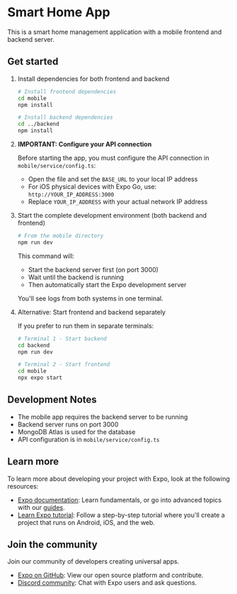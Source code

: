 # Smart Home App

This is a smart home management application with a mobile frontend and backend server.

## Get started

1. Install dependencies for both frontend and backend

   ```bash
   # Install frontend dependencies
   cd mobile
   npm install

   # Install backend dependencies
   cd ../backend
   npm install
   ```

2. **IMPORTANT: Configure your API connection**

   Before starting the app, you must configure the API connection in `mobile/service/config.ts`:
   - Open the file and set the `BASE_URL` to your local IP address
   - For iOS physical devices with Expo Go, use: `http://YOUR_IP_ADDRESS:3000`
   - Replace `YOUR_IP_ADDRESS` with your actual network IP address

3. Start the complete development environment (both backend and frontend)

   ```bash
   # From the mobile directory
   npm run dev
   ```

   This command will:
   - Start the backend server first (on port 3000)
   - Wait until the backend is running
   - Then automatically start the Expo development server

   You'll see logs from both systems in one terminal.

4. Alternative: Start frontend and backend separately

   If you prefer to run them in separate terminals:

   ```bash
   # Terminal 1 - Start backend
   cd backend
   npm run dev

   # Terminal 2 - Start frontend
   cd mobile
   npx expo start
   ```

## Development Notes

- The mobile app requires the backend server to be running
- Backend server runs on port 3000
- MongoDB Atlas is used for the database
- API configuration is in `mobile/service/config.ts`

## Learn more

To learn more about developing your project with Expo, look at the following resources:

- [Expo documentation](https://docs.expo.dev/): Learn fundamentals, or go into advanced topics with our [guides](https://docs.expo.dev/guides).
- [Learn Expo tutorial](https://docs.expo.dev/tutorial/introduction/): Follow a step-by-step tutorial where you'll create a project that runs on Android, iOS, and the web.

## Join the community

Join our community of developers creating universal apps.

- [Expo on GitHub](https://github.com/expo/expo): View our open source platform and contribute.
- [Discord community](https://chat.expo.dev): Chat with Expo users and ask questions.
